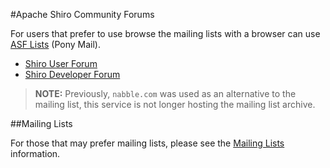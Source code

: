 <a name="Forums-ApacheShiroCommunityForums"></a>
#Apache Shiro Community Forums

For users that prefer to use browse the mailing lists with a browser can use [ASF Lists](https://lists.apache.org/) (Pony Mail). 

*   [Shiro User Forum](https://lists.apache.org/list.html?user@shiro.apache.org)
*   [Shiro Developer Forum](https://lists.apache.org/list.html?dev@shiro.apache.org)

> **NOTE:** Previously, `nabble.com` was used as an alternative to the mailing list, this service is not longer hosting the mailing list archive.

<a name="Forums-MailingLists"></a>
##Mailing Lists

For those that may prefer mailing lists, please see the [Mailing Lists](mailing-lists.html) information.
<input type="hidden" id="ghEditPage" value="forums.md"></input>

